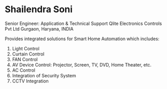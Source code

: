 Shailendra Soni
===============
Senior Engineer: Application & Technical Support
Qlite Electronics Controls Pvt Ltd
Gurgaon, Haryana, INDIA

Provides integrated solutions for Smart Home Automation which includes:

1. Light Control
2. Curtain Control
3. FAN Control
4. AV Device Control: Projector, Screen, TV, DVD, Home Theater, etc.
5. AC Control
6. Integration of Security System
7. CCTV Integration
